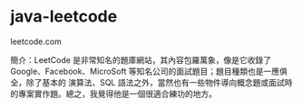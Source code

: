 # java-leetcode
leetcode.com

簡介：LeetCode 是非常知名的題庫網站，其內容包羅萬象，像是它收錄了 Google、Facebook、MicroSoft 等知名公司的面試題目；題目種類也是一應俱全，除了基本的
演算法、SQL 語法之外，當然也有一些物件導向概念題或面試時的專案實作題。總之，我覺得他是一個很適合練功的地方。

